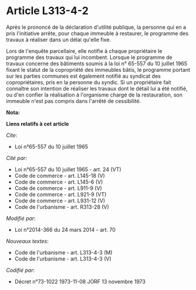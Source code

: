 # Article L313-4-2

Après le prononcé de la déclaration d'utilité publique, la personne qui en a pris l'initiative arrête, pour chaque immeuble à
restaurer, le programme des travaux à réaliser dans un délai qu'elle fixe. 

Lors de l'enquête parcellaire, elle notifie à chaque propriétaire le programme des travaux qui lui incombent. Lorsque le
programme de travaux concerne des bâtiments soumis à la loi n° 65-557 du 10 juillet 1965 fixant le statut de la copropriété
des immeubles bâtis, le programme portant sur les parties communes est également notifié au syndicat des copropriétaires,
pris en la personne du syndic. Si un propriétaire fait connaître son intention de réaliser les travaux dont le détail lui a
été notifié, ou d'en confier la réalisation à l'organisme chargé de la restauration, son immeuble n'est pas compris dans
l'arrêté de cessibilité.

**Nota:**



**Liens relatifs à cet article**

_Cite_:

  - Loi n°65-557 du 10 juillet 1965

_Cité par_:

  - Loi n°65-557 du 10 juillet 1965 - art. 24 (VT)
  - Code de commerce - art. L145-18 (V)
  - Code de commerce - art. L145-6 (V)
  - Code de commerce - art. L911-9 (V)
  - Code de commerce - art. L921-9 (VT)
  - Code de commerce - art. L931-12 (V)
  - Code de l'urbanisme - art. R313-28 (V)

_Modifié par_:

  - Loi n°2014-366 du 24 mars 2014 - art. 70

_Nouveaux textes_:

  - Code de l'urbanisme - art. L313-4-3 (M)
  - Code de l'urbanisme - art. L313-4-3 (V)

_Codifié par_:

  - Décret n°73-1022 1973-11-08 JORF 13 novembre 1973
